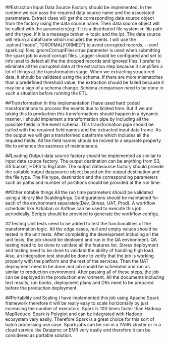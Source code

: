 

##Extraction
Input Data Source Factory should be implemented. In the runtime we can pass the required data source name and the associated parameters. Extract class will get the corresponding data source object from the factory using the data source name. Then data source object will be called with the parameters(eg: if it is a distributed file system => file path and the type. If it is a message broker =>  topic and the ip). The data source will return a dataframe which includes the events. I will use the  .option("mode", "DROPMALFORMED") to avoid corrupted records. --conf spark.sql.files.ignoreCorruptFiles=true parameter is used when submitting the spark job to avoid corrupt files. Logger should be configured and set to info level to detect all the the dropped records and ignored files. I prefer to eliminate all the corrupted data at the extraction step because it simplifies a lot of things at the transformation stage. When we extracting structured data, it should be validated using the schema. If there are more mismatches than a predefined threshold value, the extraction should be failed because it may be a sign of a schema change. Schema comparison need to be done in such a situation before running the ETL. 

##Transformation
In this implementation I have used hard coded transformations to process the events due to limited time. But if we are taking this to production this transformations should happen in a dynamic manner. I should implement a transformation pipe by including all the possible fields in the event schema. This transformation pipe should be called with the required field names and the extracted input data frame. As the output we will get a transformed dataframe which includes all the required fields. All the field names should be moved to a separate property file to enhance the easiness of maintenance. 
 
##Loading
Output data source factory should be implemented as similar to input data source factory. The output destination can be anything from S3, GS bucket, HDFS to BigTable. The output datasource factory should provide the suitable output datasource object based on the output destination and the file type. The file type, destination and the corresponding parameters such as paths and number of partitions should be provided at the run time. 

##Other notable things 
All the run time parameters should be validated using a library like ScaldingArgs. Configurations should be maintained for each of the environment separately(Dev, Stress, UAT, Prod). A workflow scheduler like Azkaban or Airflow can be used to execute this job periodically. Scripts should be provided to generate the workflow configs.

##Testing
Unit tests need to be added to test the functionalities of the transformation logic. All the edge cases, null and empty values should be tested in the unit tests. After completing the development including all the unit tests, the job should be deployed and run in the QA environment. QA testing need to be done to validate all the features list. Stress deployment and testing need to be done to validate the ability of handling high load. Also, an integration test should be done to verify that the job is working properly with the platform and the rest of the services. Then the UAT deployment need to be done and job should be scheduled and run as similar to production environment. After passing all of these steps, the job can be deployed in the production environment. All the documents including test results, run books, deployment plans and DRs need to be prepared before the production deployment.

##Portability and Scaling
I have implemented this job using Apache Spark framework therefore it will be really easy to scale horizontally by just increasing the number of executors. Spark is 100 times faster than Hadoop MapReduce. Spark is Polyglot and can be integrated with Hadoop ecosystem very easily. Therefore Spark is a great choice for this sort of batch processing use case. Spark jobs can be run in a YARN cluster or in a cloud service like Dataproc or EMR very easily and therefore it can be considered as portable solution. 
